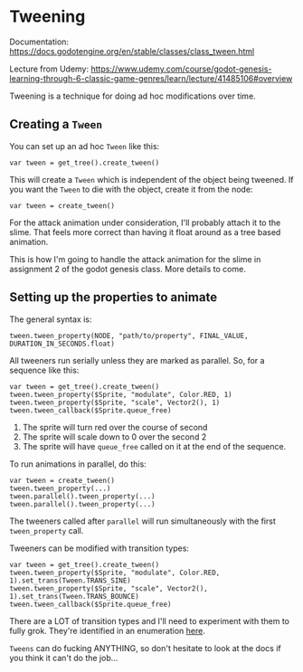 # Tweening

Documentation: https://docs.godotengine.org/en/stable/classes/class_tween.html

Lecture from Udemy: https://www.udemy.com/course/godot-genesis-learning-through-6-classic-game-genres/learn/lecture/41485106#overview

Tweening is a technique for doing ad hoc modifications over time.  

## Creating a `Tween`

You can set up an ad hoc `Tween` like this:

```gdscript
var tween = get_tree().create_tween()
```

This will create a `Tween` which is independent of the object being tweened.  If you want the `Tween` to die with the object, create it from the node:

``` gdscript
var tween = create_tween()
```

For the attack animation under consideration, I'll probably attach it to the slime.  That feels more correct than having it float around as a tree based animation.  

This is how I'm going to handle the attack animation for the slime in assignment 2 of the godot genesis class.  More details to come.

## Setting up the properties to animate

The general syntax is:

```gdscript
tween.tween_property(NODE, "path/to/property", FINAL_VALUE, DURATION_IN_SECONDS.float)
```

All tweeners run serially unless they are marked as parallel.  So, for a sequence like this:

```gdscript
var tween = get_tree().create_tween()
tween.tween_property($Sprite, "modulate", Color.RED, 1)
tween.tween_property($Sprite, "scale", Vector2(), 1)
tween.tween_callback($Sprite.queue_free)
```

1. The sprite will turn red over the course of second 
2. The sprite will scale down to 0 over the second 2
3. The sprite will have `queue_free` called on it at the end of the sequence.

To run animations in parallel, do this:

```gdscript
var tween = create_tween()
tween.tween_property(...)
tween.parallel().tween_property(...)
tween.parallel().tween_property(...)
```

The tweeners called after `parallel` will run simultaneously with the first `tween_property` call.

Tweeners can be modified with transition types:

```gdscript
var tween = get_tree().create_tween()
tween.tween_property($Sprite, "modulate", Color.RED, 1).set_trans(Tween.TRANS_SINE)
tween.tween_property($Sprite, "scale", Vector2(), 1).set_trans(Tween.TRANS_BOUNCE)
tween.tween_callback($Sprite.queue_free)
```

There are a LOT of transition types and I'll need to experiment with them to fully grok.  They're identified in an enumeration [here](https://docs.godotengine.org/en/stable/classes/class_tween.html#enumerations).

`Tweens` can do fucking ANYTHING, so don't hesitate to look at the docs if you think it can't do the job... 
